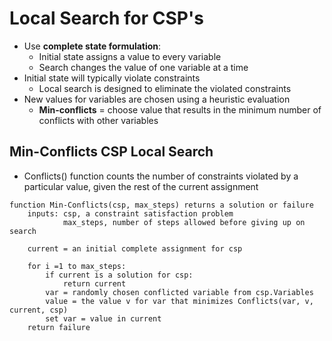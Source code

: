 # Local Search for CSP's
* Use **complete state formulation**:
    * Initial state assigns a value to every variable
    * Search changes the value of one variable at a time
* Initial state will typically violate constraints
    * Local search is designed to eliminate the violated constraints
* New values for variables are chosen using a heuristic evaluation
    * **Min-conflicts** = choose value that results in the minimum number of conflicts with other variables

## Min-Conflicts CSP Local Search
* Conflicts() function counts the number of constraints violated by a particular value, given the rest of the current assignment
```
function Min-Conflicts(csp, max_steps) returns a solution or failure
    inputs: csp, a constraint satisfaction problem
            max_steps, number of steps allowed before giving up on search
    
    current = an initial complete assignment for csp

    for i =1 to max_steps:
        if current is a solution for csp:
            return current
        var = randomly chosen conflicted variable from csp.Variables
        value = the value v for var that minimizes Conflicts(var, v, current, csp)
        set var = value in current
    return failure
```
